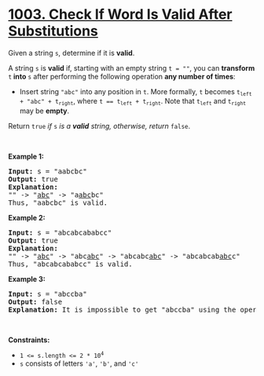 <h1><a class="no-underline hover:text-blue-s dark:hover:text-dark-blue-s truncate cursor-text whitespace-normal hover:!text-[inherit]" href="https://leetcode.com/problems/check-if-word-is-valid-after-substitutions/">1003. Check If Word Is Valid After Substitutions</a></h1>

<div><div class="elfjS" data-track-load="description_content"><p>Given a string <code>s</code>, determine if it is <strong>valid</strong>.</p>

<p>A string <code>s</code> is <strong>valid</strong> if, starting with an empty string <code>t = ""</code>, you can <strong>transform </strong><code>t</code><strong> into </strong><code>s</code> after performing the following operation <strong>any number of times</strong>:</p>

<ul>
	<li>Insert string <code>"abc"</code> into any position in <code>t</code>. More formally, <code>t</code> becomes <code>t<sub>left</sub> + "abc" + t<sub>right</sub></code>, where <code>t == t<sub>left</sub> + t<sub>right</sub></code>. Note that <code>t<sub>left</sub></code> and <code>t<sub>right</sub></code> may be <strong>empty</strong>.</li>
</ul>

<p>Return <code>true</code> <em>if </em><code>s</code><em> is a <strong>valid</strong> string, otherwise, return</em> <code>false</code>.</p>

<p>&nbsp;</p>
<p><strong class="example">Example 1:</strong></p>

<pre><strong>Input:</strong> s = "aabcbc"
<strong>Output:</strong> true
<strong>Explanation:</strong>
"" -&gt; "<u>abc</u>" -&gt; "a<u>abc</u>bc"
Thus, "aabcbc" is valid.</pre>

<p><strong class="example">Example 2:</strong></p>

<pre><strong>Input:</strong> s = "abcabcababcc"
<strong>Output:</strong> true
<strong>Explanation:</strong>
"" -&gt; "<u>abc</u>" -&gt; "abc<u>abc</u>" -&gt; "abcabc<u>abc</u>" -&gt; "abcabcab<u>abc</u>c"
Thus, "abcabcababcc" is valid.
</pre>

<p><strong class="example">Example 3:</strong></p>

<pre><strong>Input:</strong> s = "abccba"
<strong>Output:</strong> false
<strong>Explanation:</strong> It is impossible to get "abccba" using the operation.
</pre>

<p>&nbsp;</p>
<p><strong>Constraints:</strong></p>

<ul>
	<li><code>1 &lt;= s.length &lt;= 2 * 10<sup>4</sup></code></li>
	<li><code>s</code> consists of letters <code>'a'</code>, <code>'b'</code>, and <code>'c'</code></li>
</ul>
</div></div>